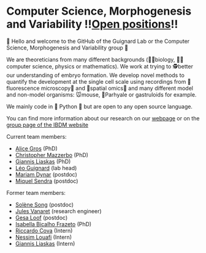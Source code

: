 # Computer Science, Morphogenesis and Variability ‼️[Open positions](https://www.guignardlab.com/jobs)‼️

 👋 Hello and welcome to the GitHub of the Guignard Lab or the Computer Science, Morphogenesis and Variability group 👋

We are theoreticians from many different backgrounds (🧑‍🔬biology, 🧑‍💻computer science, physics or mathematics). We work at trying to 🕵️better our understanding of embryo formation. We develop novel methods to quantify the development at the single cell scale using recordings from 🔬fluorescence microscopy🔬 and 🧬spatial omics🧬 and many different model and non-model organisms: 🐭mouse, 🦐Parhyale or gastruloids for example.

We mainly code in 🐍 Python 🐍 but are open to any open source language.

You can find more information about our research on our [webpage](https://www.guignardlab.com) or on the [group page of the IBDM website](https://www.ibdm.univ-amu.fr/team/computer-science-morphogenesis-and-variability/)

Current team members:
- [Alice Gros](https://github.com/aliceeeeeeeeee) (PhD)
- [Christopher Mazzerbo](https://github.com/ChrisMzz) (PhD)
- [Giannis Liaskas](https://github.com/BadPrograms) (PhD)
- [Léo Guignard](https://github.com/leoguignard) (lab head)
- [Mariam Dynar](https://github.com/mariamdnr) (postdoc)
- [Miquel Sendra](https://github.com/MiquelSendra) (postdoc)

Former team members:
- [Solène Song](https://github.com/SoleneS) (postdoc)
- [Jules Vanaret](https://github.com/jules-vanaret) (research engineer)
- [Gesa Loof](https://github.com/GesaLoof) (postdoc)
- [Isabella Bicalho Frazeto](https://github.com/bellabf) (PhD)
- [Riccardo Cova](https://github.com/orgs/GuignardLab/people/RiccardoCovah) (Intern)
- [Nessim Louafi](https://github.com/NessLfy) (Intern)
- [Giannis Liaskas](https://github.com/BadPrograms) (Intern)
